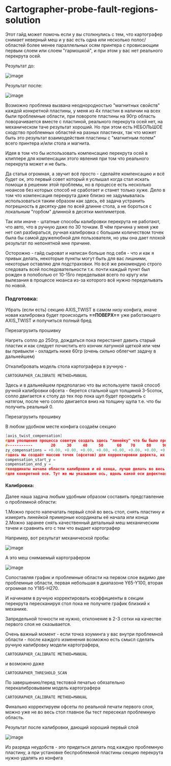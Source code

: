 # Cartographer-probe-fault-regions-solution

Этот гайд может помочь если у вы столкнулись с тем, что картографер снимает неверный меш и у вас есть одна или несколько полос/областей более менее параллельных осям принтера с провисающим первым слоем или слоем "гармошкой", и при этом у вас нет реального перекрута осей.

Результат до:

![image](https://github.com/user-attachments/assets/9d96c158-fff3-453d-8174-94d98f0a32e6)


Результат после:

![image](https://github.com/user-attachments/assets/6abfd4bc-abc3-440b-85c4-f768bd32a737)


Возможно проблема вызвана неоднородностью "магнитных свойств" каждой конкретной пластины, у меня из 4х пластин в наличии на всех были проблемные области, при повороте пластины на 90гр область поворачивается вместе с пластиной, реального перекрута осей нет, на механическом таче результат хороший. Но при этом есть НЕБОЛЬШОЕ сходство проблемных областей на разных пластинах, так что может быть это результат взаимодействия пластины с "магнитным полем" всего принтера и/или стола и магнита.

Идея в том что бы использовать компенсацию перекрута осей в клиппере для компенсации этого явления при том что реального перекрута может и не быть. 

Да статья огромная, а звучит всё просто - сделайте компенсацию и всё будет ок, это первый совет который я услышал когда стал искать помощи в решении этой проблемы, но в процессе есть несколько нюансов без которых способ не сработает и станет только хуже. Дело в том что компенсация перекрута даже близко не задумывалась использоваться таким образом как здесь, её задача устранить погрешность в десятку-две по всей длинне стола, а не бороться с локальным "горбом" длинной в десятки миллиметров.

Так или иначе - штатные способы калибровки перекрута не работают, что авто, что в ручную даже по 30 точкам. В чём причина у меня уже нет сил разбираться, ручная калибровка с большим количеством точек была бы самой дружелюбной для пользователя, но увы она дает плохой результат по непонятной мне причине.

Осторожно - гайд сыроват и написан больше под себя - что и как я привык делать, некоторые пункты могут быть для вас лишними, некоторые оставляю для подстраховки. 
Но всё же рекомендую строго следовать всей последовательности т.к. почти каждый пункт был рожден в попоболью от 10-15го переделывая всего по кругу или вылезания в процессе нюанса из-за которого всё нужно переделывать по новой.

### Подготовка:

Убрать (если есть) секцию AXIS_TWIST в самом низу конфига, иначе новая калибровка будет происходить **==ПОВЕРХ==** уже работающего AXIS_TWIST и получиться полный бред

Перезагрузить прошивку

Нагреть сопло до 250гр, дождаться пока перестанет давить старый пластик и как следует почистить его кончик латунной щеткой или чем вы привыкли - охладить ниже 60гр (очень сильно облегчит задачу в дальнейшем)

Откалибровать модель стола картографера в ручную - 
```
CARTOGRAPHER_CALIBRATE METHOD=MANUAL
```
Здесь и в дальнейшем предполагаю что вы используете такой способ ручной калибровки офсета -  берется стальной щуп толщиной 3-5соток, сопло двигается к столу до тех пор пока щуп будет проходить с натягом, после чего сопло двигается вниз на толщину щупа т.е. что бы получить реальный 0.

Перезагрузить прошивку

В любом удобном месте конфига создаём  секцию

```c
[axis_twist_compensation]
#для уполщения процесса советую создать здесь "линейку" что бы было проще ориентироваться к каким координатам примениться офсет. Но линейку нужно спозиционировать по несколькоим точкам, т.е. например меняется несколько значений в zy_compensations на +1, перезагружаетесь - снимаете меш, смотрите какая точка какой координате соответствует и заполняете линейку для что бы координаты соответствовали реальным.
#-----------        20     30     40     50      60    70     80     90     100   110    120     130    140   150     160    170    180    190   200    210    220    230    240    250    260    270    280    290    300    310    320     330
zy_compensations = +0.00, +0.00, +0.00, +0.00, +0.00, +0.00, +0.00, +0.00, +0.00, +0.00, +0.00, +0.00, +0.00, +0.00, +0.00, +0.00, +0.00, +0.00, +0.00, +0.00, +0.00, +0.00, +0.00, +0.00, +0.00, +0.00, +0.00, +0.00, +0.00, +0.00, +0.00, +0.00,
#здесь мы создаёт массив точек (офсетов) для корректировки дефекта, их количество должно быть НЕЧЁТНЫМ, [количество]/[max-mix]=расстояние между точками, его следует выбирать соразмерным дефективной области и крутизне её начала или конца
compensation_start_y = 
compensation_end_y = 
#координаты начала области калибровки и её конца, лучше делать во весь стол, я пробовал задавать компенсацию только в проблемной области но работает криво. Основной момент - точки должны быть СИММЕТРИЧНЫ относительно [bed_mesh] zero_reference_position: 164, 162 
#для конкретной оси. Тут же мы указываем ось, вдоль какой оси дефектная область - ту ось и указываем
```


#### Калибровка:

Далее наша задача любым удобным образом составить представление о проблемной области:

1.Можно просто напечатать первый слой во весь стол, снять пластину и измерить линейкой примерные координаты её начала или конца
2.Можно заранее снять качественный детальный меш механическим тачем и сравнить его с тем что выдает картографер

Например, вот результат механической пробы:

![image](https://github.com/user-attachments/assets/039616d5-30b7-47cb-916e-068304cecd38)


А это меш снимаемый картографером

![image](https://github.com/user-attachments/assets/b5398d17-9799-4240-8ee5-c1dcf52f66d5)


Сопоставляя график и проблемные области на первом слое видимо две проблемные области, первая небольшая в диапазоне Y65-Y100, вторая огромная по  Y185-Н270.

И начинаем в ручную корректировать коэффициенты в секции перекрута пересканируя стол пока не получите график близкий к механике.

Запредельной точности не нужно, отклонение в 2-3 сотки  на качестве первого слоя не сказывается.

Очень важный момент - если точка хоуминга у вас внутри проблемной области - после каждого изменения возможно есть смысл сделать ручную калибровку модели картографера, 
```
CARTOGRAPHER_CALIBRATE METHOD=MANUAL
```
 и возможно даже 
 ```
CARTOGRAPHER_THRESHOLD_SCAN
```

По завершению/перед тестовой печатью обязательно перекалибровываем модель картографера 
```
CARTOGRAPHER_CALIBRATE METHOD=MANUAL
```

Финально корректируем офсеты по реальной печати первого слоя, можно уже не во весь стол главное бы тест пересекал проблемную область.

Результат после калибровки, дающий хороший первый слой



![image](https://github.com/user-attachments/assets/f5d1a68d-106c-4e14-a717-958b1032b12c)


Из разряда неудобств - это придеться делать под каждую проблемную пластину, а при установке беспроблемной пластины секцию перекрута нужно удалять из конфига
